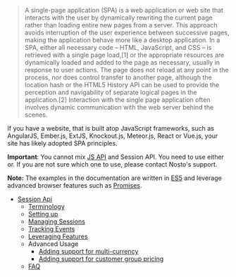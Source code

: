 > A single-page application (SPA) is a web application or web site that interacts with the user by dynamically rewriting the current page rather than loading entire new pages from a server. This approach avoids interruption of the user experience between successive pages, making the application behave more like a desktop application. In a SPA, either all necessary code – HTML, JavaScript, and CSS – is retrieved with a single page load,[1] or the appropriate resources are dynamically loaded and added to the page as necessary, usually in response to user actions. The page does not reload at any point in the process, nor does control transfer to another page, although the location hash or the HTML5 History API can be used to provide the perception and navigability of separate logical pages in the application.[2] Interaction with the single page application often involves dynamic communication with the web server behind the scenes.

If you have a website, that is built atop JavaScript frameworks, such as AngularJS, Ember.js, ExtJS, Knockout.js, Meteor.js, React or Vue.js, your site has likely adopted SPA principles.

**Important**: You cannot mix [JS API](JS-APIs.md) and Session API. You need to use either or. If you are not sure which one to use, please contact Nosto's support.  

**Note:** The examples in the documentation are written in [ES5](https://www.ecma-international.org/ecma-262/5.1/) and leverage advanced browser features such as [Promises](https://developer.mozilla.org/en-US/docs/Web/JavaScript/Reference/Global_Objects/Promise).

  * [Session Api](Implementation-Guide-Session-API.md)
    * [Terminology](Session-API---Terminology.md)
    * [Setting up](SPA-Basics-Setting-Up.md)
    * [Managing Sessions](SPA-Basics-Managing-Sessions.md)
    * [Tracking Events](SPA-Basics-Tracking-Events.md)
    * [Leveraging Features](SPA-Basics-Leveraging-Features.md)
    * Advanced Usage
      * [Adding support for multi-currency](SPA-Adding-support-for-multi-currency.md)
      * [Adding support for customer group pricing](SPA-Adding-support-for-customer-group-pricing.md)
    * [FAQ](SPA-FAQ.md)
